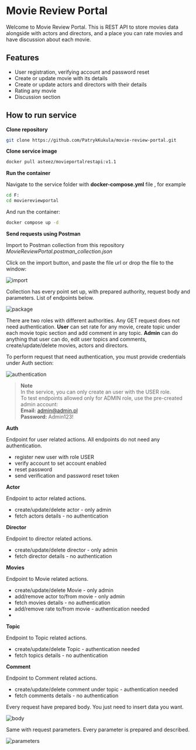 # Movie Review Portal

Welcome to Movie Review Portal. This is REST API to store movies data alongside with actors and directors, and a place you can rate movies and have discussion about each movie.

## Features
* User registration, verifying account and password reset
* Create or update movie with its details
* Create or update actors and directors with their details
* Rating any movie
* Discussion section

## How to run service
**Clone repository**
```bash
git clone https://github.com/PatrykKukula/movie-review-portal.git
```
**Clone service image**
```bash
docker pull asteez/movieportalrestapi:v1.1
```
**Run the container**

Navigate to the service folder with **docker-compose.yml** file , for example
```bash
cd F:
cd moviereviewportal
```
And run the container:
```bash
docker compose up -d
```
**Send requests using Postman**

Import to Postman collection from this repository *MovieReviewPortal.postman_collection.json*

Click on the import button, and paste the file url or drop the file to the window:

![import](https://github.com/user-attachments/assets/55eeb03a-2656-4e4e-8700-617cc7faea43)

Collection has every point set up, with prepared authority, request body and parameters. List of endpoints below. 


![package](https://github.com/user-attachments/assets/403081c5-c958-4df7-b53a-c9e5d3f2d5b7)


There are two roles with different authorities. Any GET request does not need authentication.
**User** can set rate for any movie, create topic under each movie topic section and add comment in any topic.
**Admin** can do anything that user can do, edit user topics and comments, create/update/delete movies, actors and directors.

To perform request that need authentication, you must provide credentials under Auth section:

![authentication](https://github.com/user-attachments/assets/0ce82fd4-ece7-48b3-acf5-9fd489db20b7)


> **Note**  
> In the service, you can only create an user with the USER role.  
> To test endpoints allowed only for ADMIN role, use the pre-created admin account:  
> **Email:** admin@admin.pl  
> **Password:** Admin123!

**Auth**
  
Endpoint for user related actions. All endpoints do not need any authentication. 
  - register new user with role USER
  - verify account to set account enabled
  - reset password
  - send verification and password reset token

**Actor**
  
Endpoint to actor related actions.
  - create/update/delete actor - only admin
  - fetch actors details - no authentication
 
**Director**
  
Endpoint to director related actions.
  - create/update/delete director - only admin
  - fetch director details - no authentication

**Movies**
  
Endpoint to Movie related actions.
  - create/update/delete Movie - only admin
  - add/remove actor to/from movie - only admin
  - fetch movies details - no authentication
  - add/remove rate to/from movie - authentication needed
  - 
**Topic**
  
Endpoint to Topic related actions.
  - create/update/delete Topic - authentication needed
  - fetch topics details - no authentication
    
**Comment**
  
Endpoint to Comment related actions.
  - create/update/delete comment under topic - authentication needed
  - fetch comments details - no authentication

Every request have prepared body. You just need to insert data you want.

![body](https://github.com/user-attachments/assets/770f6c04-b690-427d-a649-836686f6666b)


Same with request parameters. Every parameter is prepared and described.


![parameters](https://github.com/user-attachments/assets/7eaaacb6-503b-4061-8c56-a32a322676ef)







